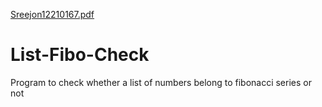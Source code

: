[Sreejon12210167.pdf](https://github.com/GhoshSreejon/List-Fibo-Check/files/10151132/Sreejon12210167.pdf)
# List-Fibo-Check
Program to check whether a list of numbers belong to fibonacci series or not
